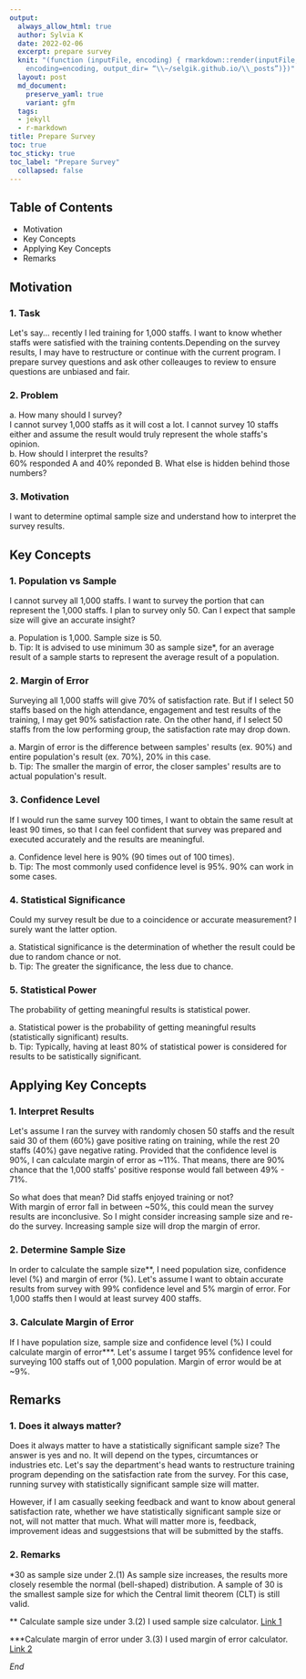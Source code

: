 ```yaml
---
output:
  always_allow_html: true
  author: Sylvia K
  date: 2022-02-06
  excerpt: prepare survey
  knit: "(function (inputFile, encoding) { rmarkdown::render(inputFile,
    encoding=encoding, output_dir= “\\~/selgik.github.io/\\_posts”)})"
  layout: post
  md_document:
    preserve_yaml: true
    variant: gfm
  tags:
  - jekyll
  - r-markdown
title: Prepare Survey
toc: true
toc_sticky: true
toc_label: "Prepare Survey"
  collapsed: false
---
```


## Table of Contents
* Motivation
* Key Concepts
* Applying Key Concepts 
* Remarks

## Motivation
### 1. Task
Let's say... recently I led training for 1,000 staffs. I want to know whether staffs were satisfied with the training contents.Depending on the survey results, I may have to restructure or continue with the current program. I prepare survey questions and ask other colleauges to review to ensure questions are unbiased and fair. 
       
### 2. Problem
a. How many should I survey?   
I cannot survey 1,000 staffs as it will cost a lot. I cannot survey 10 staffs either and assume the result would truly represent the whole staffs's opinion.  
b. How should I interpret the results?  
60% responded A and 40% reponded B. What else is hidden behind those numbers?
       
### 3. Motivation
I want to determine optimal sample size and understand how to interpret the survey results.
              
## Key Concepts
### 1. Population vs Sample
I cannot survey all 1,000 staffs. I want to survey the portion that can represent the 1,000 staffs. I plan to survey only 50. Can I expect that sample size will give an accurate insight?  
   
a. Population is 1,000. Sample size is 50.  
b. Tip: It is advised to use minimum 30 as sample size*, for an average result of a sample starts to represent the average result of a population.
       
### 2. Margin of Error 
Surveying all 1,000 staffs will give 70% of satisfaction rate. But if I select 50 staffs based on the high attendance, engagement and test results of the training, I may get 90% satisfaction rate. On the other hand, if I select 50 staffs from the low performing group, the satisfaction rate may drop down. 

a. Margin of error is the difference between samples' results (ex. 90%) and entire population's result (ex. 70%), 20% in this case.  
b. Tip: The smaller the margin of error, the closer samples' results are to actual population's result. 
  
### 3. Confidence Level 
If I would run the same survey 100 times, I want to obtain the same result at least 90 times, so that I can feel confident that survey was prepared and executed accurately and the results are meaningful.
 
a. Confidence level here is 90% (90 times out of 100 times).  
b. Tip: The most commonly used confidence level is 95%. 90% can work in some cases. 
   
### 4. Statistical Significance
Could my survey result be due to a coincidence or accurate measurement? I surely want the latter option.  
   
a. Statistical significance is the determination of whether the result could be due to random chance or not.  
b. Tip: The greater the significance, the less due to chance.
       
### 5. Statistical Power 
The probability of getting meaningful results is statistical power.  
   
a. Statistical power is the probability of getting meaningful results (statistically significant) results.  
b. Tip: Typically, having at least 80% of statistical power is considered for results to be satistically significant.

## Applying Key Concepts 
### 1. Interpret Results 
Let's assume I ran the survey with randomly chosen 50 staffs and the result said 30 of them (60%) gave positive rating on training, while the rest 20 staffs (40%) gave negative rating. Provided that the confidence level is 90%, I can calculate margin of error as ~11%. That means, there are 90% chance that the 1,000 staffs' positive response would fall between 49% - 71%.  
       
So what does that mean? Did staffs enjoyed training or not?  
With margin of error fall in between ~50%, this could mean the survey results are inconclusive. So I might consider increasing sample size and re-do the survey. Increasing sample size will drop the margin of error.
       
### 2. Determine Sample Size
In order to calculate the sample size**, I need population size, confidence level (%) and margin of error (%). Let's assume I want to obtain accurate results from survey with 99% confidence level and 5% margin of error. For 1,000 staffs then I would at least survey 400 staffs. 
   
### 3. Calculate Margin of Error
If I have population size, sample size and confidence level (%) I could calculate margin of error***. Let's assume I target 95% confidence level for surveying 100 staffs out of 1,000 population. Margin of error would be at ~9%. 

## Remarks
### 1. Does it always matter?
Does it always matter to have a statistically significant sample size? The answer is yes and no. It will depend on the types, circumtances or industries etc. Let's say the department's head wants to restructure training program depending on the satisfaction rate from the survey. For this case, running survey with statistically significant sample size will matter.  
       
However, if I am casually seeking feedback and want to know about general satisfaction rate, whether we have statistically significant sample size or not, will not matter that much. What will matter more is, feedback, improvement ideas and suggestsions that will be submitted by the staffs.

### 2. Remarks 
*30 as sample size under 2.(1) 
As sample size increases, the results more closely resemble the normal (bell-shaped) distribution. A sample of 30 is the smallest sample size for which the Central limit theorem (CLT) is still valid.

** Calculate sample size under 3.(2)
I used sample size calculator. [Link 1](https://www.surveymonkey.com/mp/sample-size-calculator/)
       
***Calculate margin of error under 3.(3)
I used margin of error calculator. [Link 2](https://www.surveymonkey.com/mp/margin-of-error-calculator/)

*End*
